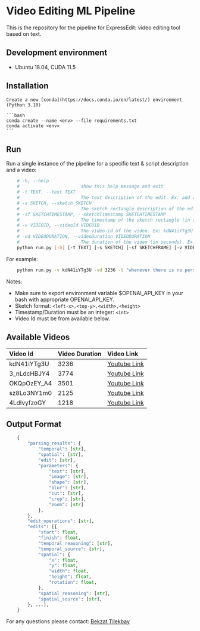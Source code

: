 # Video Editing ML Pipeline

This is the repository for the pipeline for ExpressEdit: video editing tool based on text.

## Development environment

-   Ubuntu 18.04, CUDA 11.5

## Installation

    Create a new [conda](https://docs.conda.io/en/latest/) environment (Python 3.10)

    ```bash
    conda create --name <env> --file requirements.txt
    conda activate <env>
    ```

## Run

Run a single instance of the pipeline for a specific text & script description and a video:
```bash
    # -h, --help            
    #                       show this help message and exit
    # -t TEXT, --text TEXT  
    #                       The text description of the edit. Ex: add a text whenever the person is not in the frame
    # -s SKETCH, --sketch SKETCH
    #                       The sketch rectangle description of the edit. Ex: 0,0,854,480
    # -sf SKETCHTIMESTAMP, --sketchTimestamp SKETCHTIMESTAMP
    #                       The timestamp of the sketch rectangle (in seconds). Ex: 10
    # -v VIDEOID, --videoId VIDEOID
    #                       The video-id of the video. Ex: kdN41iYTg3U
    # -vd VIDEODURATION, --videoDuration VIDEODURATION
    #                       The duration of the video (in seconds). Ex: 3236
    python run.py [-h] [-t TEXT] [-s SKETCH] [-sf SKETCHFRAME] [-v VIDEOID] [-vd VIDEODURATION]
```

For example:
```bash
    python run.py -v kdN41iYTg3U -vd 3236 -t "whenever there is no person in the video add white text with the name of the person"
```

Notes:
- Make sure to export environment variable $OPENAI_API_KEY in your bash with appropriate OPENAI_API_KEY.
- Sketch format: `<left-x>,<top-y>,<width>,<height>`
- Timestamp/Duration must be an integer: `<int>`
- Video Id must be from available below.

## Available Videos

| Video Id | Video Duration | Video Link |
| :------- | :------------- | :--------- |
| kdN41iYTg3U | 3236 | [Youtube Link](https://www.youtube.com/watch?v=kdN41iYTg3U) |
| 3_nLdcHBJY4 | 3774 | [Youtube Link](https://www.youtube.com/watch?v=3_nLdcHBJY4) |
| OKQpOzEY_A4 | 3501 | [Youtube Link](https://www.youtube.com/watch?v=OKQpOzEY_A4) |
| sz8Lo3NY1m0 | 2125 | [Youtube Link](https://www.youtube.com/watch?v=sz8Lo3NY1m0) |
| 4LdIvyfzoGY | 1218 | [Youtube Link](https://www.youtube.com/live/4LdIvyfzoGY?feature=share) |

## Output Format

```python
    {
        "parsing_results": {
            "temporal": [str],
            "spatial": [str],
            "edit": [str],
            "parameters": {
                "text": [str],
                "image": [str],
                "shape": [str],
                "blur": [str],
                "cut": [str],
                "crop": [str],
                "zoom": [str]
            },
        },
        "edit_operations": [str],
        "edits": [{
            "start": float,
            "finish": float,
            "temporal_reasoning": [str],
            "temporal_source": [str],
            "spatial": {
                "x": float,
                "y": float,
                "width": float,
                "height": float,
                "rotation": float,
            },
            "spatial_reasoning": [str],
            "spatial_source": [str],
        }, ...],
    }
```

For any questions please contact: [Bekzat Tilekbay](mailto:tlekbay.b@gmail.com)
